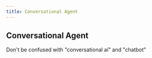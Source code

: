 ```yaml
---
title: Conversational Agent
---
```


## Conversational Agent

Don't be confused with "conversational ai" and "chatbot"

